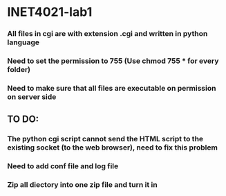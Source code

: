 # INET4021-lab1

### All files in cgi are with extension .cgi and written in python language
### Need to set the permission to 755 (Use chmod 755 * for every folder)
### Need to make sure that all files are executable on permission on server side
## TO DO:
### The python cgi script cannot send the HTML script to the existing socket (to the web browser), need to fix this problem
### Need to add conf file and log file
### Zip all diectory into one zip file and turn it in
